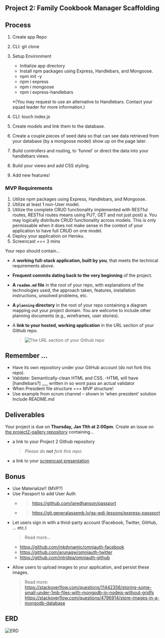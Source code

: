 ## Project 2: Family Cookbook Manager Scaffolding

## Process

1. Create app Repo
2. CLI: git clone
3. Setup Environment

   * Initialize app directory
   * Install npm packages using Express, Handlebars, and Mongoose.
   * npm init -y
   * npm i express
   * npm i mongoose
   * npm i express-handlebars

    *(You may request to use an alternative to Handlebars. Contact your squad leader for more information.)
4. CLI: touch index.js
5. Create models and link them to the database. 
6. Create a couple pieces of seed data so that can see data retrieved from your database (by a mongoose model) show up on the page later.
7. Build controllers and routing, to 'funnel' or direct the data into your handlebars views.
8. Build your views and add CSS styling.
9. Add new features!

### MVP Requirements

1. Utilize npm packages using Express, Handlebars, and Mongoose.
3. Utilize at least 1 non-User model.
4. Utilize the complete CRUD functionality implemented with RESTful routes, RESTful routes means using PUT, GET and not just post)
   a. You may logically distribute CRUD functionality across models. This is only permissable when it does not make sense in the context of your application to have full CRUD on one model.
5. Deploy your application on Heroku.
6. Screencast === 3 mins

Your repo should contain...

  * A **working full-stack application, built by you**, that meets the technical requirements above.
  * **Frequent commits dating back to the very beginning** of the project.
  * **A ``readme.md`` file** in the root of your repo, with explanations of the technologies used, the approach taken, features, installation instructions, unsolved problems, etc.
  * **A `planning` directory** in the root of your repo containing a diagram mapping out your project domain. You are welcome to include other planning documents (e.g., wireframes, user stories).
  * A **link to your hosted, working application** in the URL section of your Github repo.

    > ![The URL section of your Github repo](https://i.imgur.com/QQ7RsfR.gif)

## Remember ...

* Have its own repository under your GitHub account (do not fork this repo).
* Validate: Semantically-clean HTML and CSS.
  -HTML will have [handlebars?] \_\_\_ written in so wont pass an actual validator
* When President file structure === MVP structure!
* Use example from scrum channel – shown in ‘when president’ solution
  Include README.md
## Deliverables

Your project is due on **Thursday, Jan 11th at 2:00pm**. Create an issue on [the project2-gallery repository](https://github.com/ga-dc/project2-gallery) containing...

  * a link to your Project 2 Github repository
    > *Please do **not** fork this repo*
  * a link to your [screencast presentation](https://git.generalassemb.ly/ga-wdi-exercises/project2/blob/master/presentations.md)

## Bonus

* Use Materialize!! (MVP?)
* Use Passport to add User Auth
     - > https://github.com/jaredhanson/passport
     - > https://git.generalassemb.ly/ga-wdi-lessons/express-passport
- Let users sign in with a third-party account (Facebook, Twitter, GitHub, ... etc.)
   > Read more...

    - https://github.com/mkdynamic/omniauth-facebook
    - https://github.com/arunagw/omniauth-twitter
    - https://github.com/intridea/omniauth-github
- Allow users to upload images to your application, and persist these images.

  > Read more: 
  > https://stackoverflow.com/questions/11442356/storing-some-small-under-1mb-files-with-mongodb-in-nodejs-without-gridfs
  > https://stackoverflow.com/questions/4796914/store-images-in-a-mongodb-database


## ERD

![ERD](https://github.com/Kathy145/familyCookbookManager/blob/master/Planning/p2erd.jpg?raw=true "ERD")

